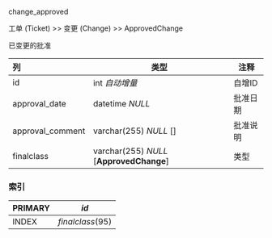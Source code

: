 change_approved

工单 (Ticket) >> 变更 (Change) >> ApprovedChange

已变更的批准

| 列               | 类型                                     | 注释     |
| :--------------- | ---------------------------------------- | -------- |
| id               | int *自动增量*                           | 自增ID   |
| approval_date    | datetime *NULL*                          | 批准日期 |
| approval_comment | varchar(255) *NULL* []                   | 批准说明 |
| finalclass       | varchar(255) *NULL* [**ApprovedChange**] | 类型     |

### 索引

| PRIMARY | *id*             |
| :------ | ---------------- |
| INDEX   | *finalclass*(95) |

